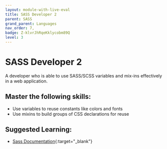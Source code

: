 ```yaml
---
layout: module-with-live-eval
title: SASS Developer 2
parent: SASS
grand_parent: Languages
nav_order: 7,
badge: Z-klvrJhRqeKklycobm89Q
level: 3
---
```

# SASS Developer 2

A developer who is able to use SASS/SCSS variables and mix-ins effectively in a web application.

## Master the following skills:

* Use variables to reuse constants like colors and fonts
* Use mixins to build groups of CSS declarations for reuse

## Suggested Learning:

* [Sass Documentation](https://sass-lang.com/){:target="_blank"}
